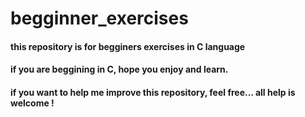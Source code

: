 # begginner_exercises

#### this repository is for begginers exercises in C language
#### if you are beggining in C, hope you enjoy and learn.
#### if you want to help me improve this repository, feel free... all help is welcome !